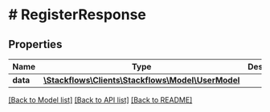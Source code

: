 # # RegisterResponse

## Properties

Name | Type | Description | Notes
------------ | ------------- | ------------- | -------------
**data** | [**\Stackflows\Clients\Stackflows\Model\UserModel**](UserModel.md) |  | [optional]

[[Back to Model list]](../../README.md#models) [[Back to API list]](../../README.md#endpoints) [[Back to README]](../../README.md)

